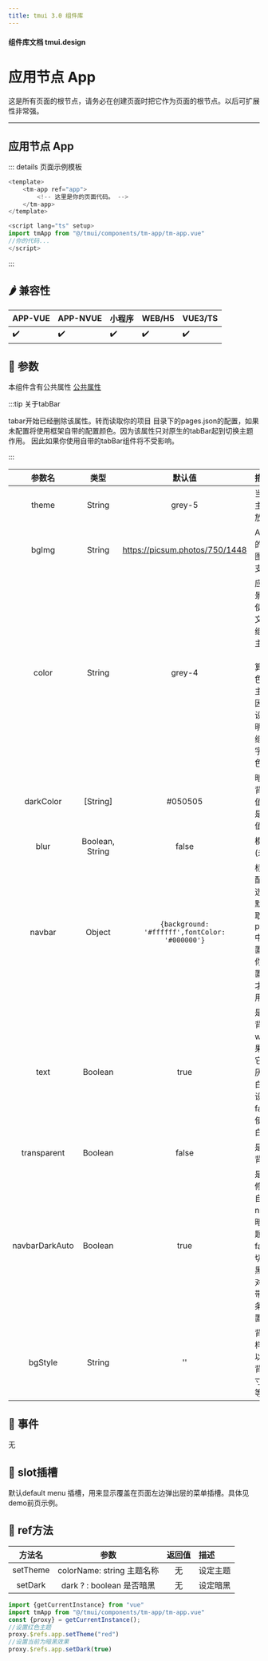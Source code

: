```yaml
---
title: tmui 3.0 组件库
---
```


<script setup>
import webview from '../components/mobileWebview.vue'
</script>

#### 组件库文档 tmui.design

# 应用节点 App
这是所有页面的根节点，请务必在创建页面时把它作为页面的根节点。以后可扩展性非常强。

---
## 应用节点 App

::: details 页面示例模板

```js
<template>
    <tm-app ref="app">
        <!-- 这里是你的页面代码。 -->
    </tm-app>
</template>

<script lang="ts" setup>
import tmApp from "@/tmui/components/tm-app/tm-app.vue"
//你的代码...
</script>

```

:::


## :hot_pepper: 兼容性

| APP-VUE | APP-NVUE | 小程序 | WEB/H5 | VUE3/TS |
| --- | --- | --- | --- | --- |
| :heavy_check_mark: | :heavy_check_mark: | :heavy_check_mark: | :heavy_check_mark: | :heavy_check_mark: |

## :seedling: 参数
本组件含有公共属性 [公共属性](/spec/组件公共样式.html)

:::tip 关于tabBar

tabar<Badge type="danger" text="v3.0.75+" vertical="middle" />开始已经删除该属性。转而读取你的项目
目录下的pages.json的配置，如果未配置将使用框架自带的配置颜色。因为该属性只对原生的tabBar起到切换主题作用。
因此如果你使用自带的tabBar组件将不受影响。

:::

| 参数名 | 类型 | 默认值 | 描述 |
| :--: | :--: | :--: | :-- |
| theme | String | grey-5 | 当前应用主题(未开放) |
| bgImg | String | https://picsum.photos/750/1448 | APP应用的背景图,nvue不支持 |
| color | String | grey-4 | 应用的背景颜色,会使子组件文字颜色继承这个主题色（自动计算的文字色，不是主题本身,因此不能设置为透明，否则继承的文字没有颜色） |
| darkColor<Badge type="danger" text="v3.0.74+" vertical="middle" /> | [String] | #050505 | 暗黑时的背景色值，只能是颜色值。 |
| blur | Boolean, String | false | 模糊背景(未开放) |
| navbar | Object | ```{background: '#ffffff',fontColor: '#000000'}``` | 标题导航配色(可选)，这里默认是读取你page.json中的配置，如果你没有配置，这里才会起作用。|
| text | Boolean | true | 是否浅色背景,比如white,如果为true它是浅灰，不是白，只有设置为false才是使用原色白 |
| transparent | Boolean | false | 是否透明背景 |
| navbarDarkAuto | Boolean | true | 是否自动修改系统自带的navbar的暗黑主题，设置false，当切换为暗黑时，不对系统自带的导航条进行设置。 |
| bgStyle | String | '' | 背景层的样式，可以用来写背景图尺寸样式等。 |


## :rose: 事件

无

## :corn: slot插槽

默认default
menu 插槽，用来显示覆盖在页面左边弹出层的菜单插槽。具体见demo前页示例。
## :green_salad: ref方法

| 方法名 | 参数 | 返回值 | 描述 |
| :--: | :--: | :--: | :-- |
| setTheme | colorName: string 主题名称 | 无 | 设定主题 |
| setDark | dark ? : boolean 是否暗黑 | 无 | 设定暗黑 |

```ts
import {getCurrentInstance} from "vue"
import tmApp from "@/tmui/components/tm-app/tm-app.vue"
const {proxy} = getCurrentInstance();
//设置红色主题
proxy.$refs.app.setTheme("red")
//设置当前为暗黑效果
proxy.$refs.app.setDark(true)

```